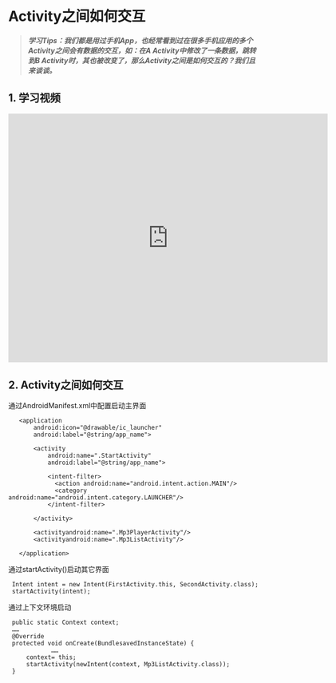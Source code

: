 # Activity之间如何交互

>##### 学习Tips：我们都是用过手机App，也经常看到过在很多手机应用的多个Activity之间会有数据的交互，如：在A Activity中修改了一条数据，跳转到B Activity时，其也被改变了，那么Activity之间是如何交互的？我们且来谈谈。

## 1. 学习视频

<iframe frameborder="0" width="640" height="498" src="https://v.qq.com/iframe/player.html?vid=z0180bhmznp&tiny=0&auto=0" allowfullscreen></iframe>

## 2. Activity之间如何交互

通过AndroidManifest.xml中配置启动主界面


 ```
    <application
        android:icon="@drawable/ic_launcher"
        android:label="@string/app_name">
        
        <activity
            android:name=".StartActivity"
            android:label="@string/app_name">
            
            <intent-filter>
              <action android:name="android.intent.action.MAIN"/>
              <category android:name="android.intent.category.LAUNCHER"/>
            </intent-filter>
            
        </activity>
        
        <activityandroid:name=".Mp3PlayerActivity"/>
        <activityandroid:name=".Mp3ListActivity"/>
        
    </application>
 ```
 
通过startActivity()启动其它界面
  
 ```
  Intent intent = new Intent(FirstActivity.this, SecondActivity.class);
  startActivity(intent);
 ```
 
 通过上下文环境启动
 
 ```
  public static Context context;
  ……
  @Override
  protected void onCreate(BundlesavedInstanceState) {
             ……
      context= this;
      startActivity(newIntent(context, Mp3ListActivity.class));
  }
 ```